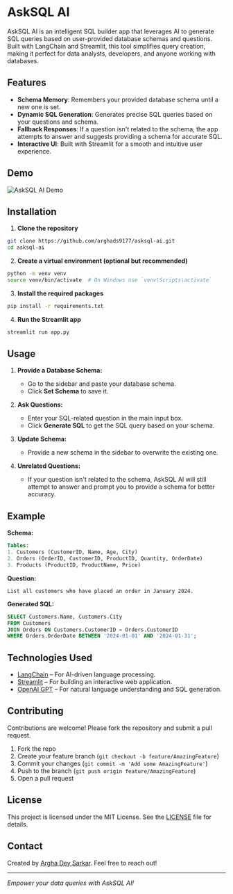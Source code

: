 # AskSQL AI

AskSQL AI is an intelligent SQL builder app that leverages AI to generate SQL queries based on user-provided database schemas and questions. Built with LangChain and Streamlit, this tool simplifies query creation, making it perfect for data analysts, developers, and anyone working with databases.

## Features

- **Schema Memory**: Remembers your provided database schema until a new one is set.
- **Dynamic SQL Generation**: Generates precise SQL queries based on your questions and schema.
- **Fallback Responses**: If a question isn't related to the schema, the app attempts to answer and suggests providing a schema for accurate SQL.
- **Interactive UI**: Built with Streamlit for a smooth and intuitive user experience.

## Demo

![AskSQL AI Demo](demo.gif)  <!-- Add a demo gif or screenshot here -->

## Installation

1. **Clone the repository**

```bash
git clone https://github.com/arghads9177/asksql-ai.git
cd asksql-ai
```

2. **Create a virtual environment (optional but recommended)**

```bash
python -m venv venv
source venv/bin/activate  # On Windows use `venv\Scripts\activate`
```

3. **Install the required packages**

```bash
pip install -r requirements.txt
```

4. **Run the Streamlit app**

```bash
streamlit run app.py
```

## Usage

1. **Provide a Database Schema:**
   - Go to the sidebar and paste your database schema.
   - Click **Set Schema** to save it.

2. **Ask Questions:**
   - Enter your SQL-related question in the main input box.
   - Click **Generate SQL** to get the SQL query based on your schema.

3. **Update Schema:**
   - Provide a new schema in the sidebar to overwrite the existing one.

4. **Unrelated Questions:**
   - If your question isn't related to the schema, AskSQL AI will still attempt to answer and prompt you to provide a schema for better accuracy.

## Example

**Schema:**
```sql
Tables:
1. Customers (CustomerID, Name, Age, City)
2. Orders (OrderID, CustomerID, ProductID, Quantity, OrderDate)
3. Products (ProductID, ProductName, Price)
```

**Question:**
```
List all customers who have placed an order in January 2024.
```

**Generated SQL:**
```sql
SELECT Customers.Name, Customers.City 
FROM Customers 
JOIN Orders ON Customers.CustomerID = Orders.CustomerID 
WHERE Orders.OrderDate BETWEEN '2024-01-01' AND '2024-01-31';
```

## Technologies Used

- [LangChain](https://www.langchain.com/) – For AI-driven language processing.
- [Streamlit](https://streamlit.io/) – For building an interactive web application.
- [OpenAI GPT](https://openai.com/api/) – For natural language understanding and SQL generation.

## Contributing

Contributions are welcome! Please fork the repository and submit a pull request.

1. Fork the repo
2. Create your feature branch (`git checkout -b feature/AmazingFeature`)
3. Commit your changes (`git commit -m 'Add some AmazingFeature'`)
4. Push to the branch (`git push origin feature/AmazingFeature`)
5. Open a pull request

## License

This project is licensed under the MIT License. See the [LICENSE](LICENSE) file for details.

## Contact

Created by [Argha Dey Sarkar](https://github.com/arghads9177). Feel free to reach out!

---

*Empower your data queries with AskSQL AI!*

